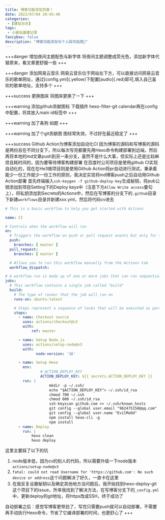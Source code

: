 ```yaml
---
title: 博客功能添加完善！
date: 2022/07/04 20:45:48
categories:
 - [建站日志]
tags:
 - 小破站基建记录
fancybox: false
description: "博客功能添加与个人踩坑指南💪"
---
```


+++danger 增加夜间主题配色与新字体
将夜间主题调整成荧光色，添加新字体代替原来，看文章更舒服一些
+++

+++danger 添加网易云音乐
网易云音乐位于网站左下方，可以直接访问网易云音乐的歌单网址，通过[config.yml]{.yellow}下配置[audio]{.red}即可,填入自己喜欢的歌单地址，支持多个
+++

+++success 更换图床
将图床更换了一下
+++

+++warning 添加github贡献图标
下载插件 hexo-filter-git calendar再在config中配置，将其放入main id标签中
+++

+++warning 加了条狗
如题
+++

+++warning 加了个git贡献图
图经常失效，不过好在最近稳定了
+++

+++success Github Action为博客添加自动化CI
因为博客的源码和写博客的源码是两份且在不同分支下，所以每次写完都要先用Hexo命令构建部署到远端，然后再将本地的md文章push到另一条分支，虽然不是什么大事，但实际上还是比较麻烦且耗时间的，因为要等待博客构建部署
在百度时公司项目是使用github CI实现自动化的，现在在He3做项目则是使用Github Action将pr自动进行测试，秉承着能少一份工作就少一份工作的原则，我决定实现将md博客push之后自动用Github Action部署
首先终端输入`ssh-keygen -f github-deploy-key`生成秘钥，将pub公钥添加到项目Setting下的Deploy keys中（注意下方`Allow Write access`要勾上），将私钥添加到Secrets的Actions中，然后在写博客的分支下的`.github`目录下新建`workflows`目录并新建xxx.yml，然后将代码cv进去

```yml
# This is a basic workflow to help you get started with Actions

name: CI

# Controls when the workflow will run
on:
  # Triggers the workflow on push or pull request events but only for the main branch
  push:
    branches: [ master ]
  pull_request:
    branches: [ master ]

  # Allows you to run this workflow manually from the Actions tab
  workflow_dispatch:

# A workflow run is made up of one or more jobs that can run sequentially or in parallel
jobs:
  # This workflow contains a single job called "build"
  build:
    # The type of runner that the job will run on
    runs-on: ubuntu-latest

    # Steps represent a sequence of tasks that will be executed as part of the job
    steps:
      - name: Checkout source
        uses: actions/checkout@v3
        with:
            ref: master

      - name: Setup Node.js
        uses: actions/setup-node@v3
        with:
              node-version: '16'

      - name: Setup Hexo
        env: 
                # ACTION_DEPLOY_KEY
                ACTION_DEPLOY_KEY: ${{ secrets.ACTION_DEPLOY_KEY }}
        run: |
                    mkdir -p ~/.ssh/
                    echo "$ACTION_DEPLOY_KEY"> ~/.ssh/id_rsa
                    chmod 700 ~/.ssh
                    chmod 600 ~/.ssh/id_rsa
                    ssh-keyscan github.com >> ~/.ssh/known_hosts
                    git config --global user.email "962475158@qq.com"
                    git config --global user.name "EvilMoOd"
                    npm install hexo-cli -g
                    npm install
      - name: Deploy
        run: |
            hexo clean
            hexo deploy
```

这里主要踩了以下的坑

1. node版本低，因为cv的别人的代码，所以需要升级一下node版本`actions/setup-node@v3`
2. `fatal: could not read Username for 'https://github.com': No such device or address`这个问题解决了好久，一直卡在这里
3. 在我反复设置秘钥以及确定其他地方没问题后，我开始找到hexo-deploy-git这个项目下的issue，所幸我找到了解决方法，在写博客分支下的`_config.yml`中，更新deploy的git地址，将https改成SSH，终于成功了

自动部署之后：感觉写博客更带劲了，写完只需要push就可以自动部署，不需要再手动执行Hexo命令，节省了它编译部署的时间，也更舒心了
+++
